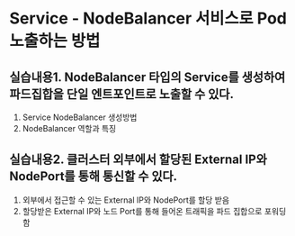 # Service - NodeBalancer 서비스로 Pod 노출하는 방법

## 실습내용1. NodeBalancer 타입의 Service를 생성하여 파드집합을 단일 엔트포인트로 노출할 수 있다.
1. Service NodeBalancer 생성방법
2. NodeBalancer 역할과 특징

## 실습내용2. 클러스터 외부에서 할당된 External IP와 NodePort를 통해 통신할 수 있다.
1. 외부에서 접근할 수 있는 External IP와 NodePort를 할당 받음
2. 할당받은 External IP와 노드 Port를 통해 들어온 트래픽을 파드 집합으로 포워딩함